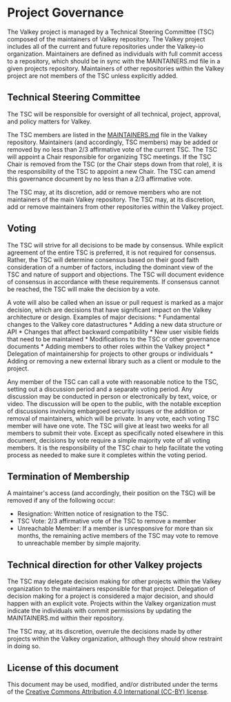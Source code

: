 # Project Governance

The Valkey project is managed by a Technical Steering Committee (TSC) composed of the maintainers of Valkey repository.
The Valkey project includes all of the current and future repositories under the Valkey-io organization.
Maintainers are defined as individuals with full commit access to a repository, which should be in sync with the MAINTAINERS.md file in a given projects repository.
Maintainers of other repositories within the Valkey project are not members of the TSC unless explicitly added.

## Technical Steering Committee

The TSC will be responsible for oversight of all technical, project, approval, and policy matters for Valkey.

The TSC members are listed in the [MAINTAINERS.md](MAINTAINERS.md) file in the Valkey repository.
Maintainers (and accordingly, TSC members) may be added or removed by no less than 2/3 affirmative vote of the current TSC.
The TSC will appoint a Chair responsible for organizing TSC meetings.
If the TSC Chair is removed from the TSC (or the Chair steps down from that role), it is the responsibility of the TSC to appoint a new Chair.
The TSC can amend this governance document by no less than a 2/3 affirmative vote.

The TSC may, at its discretion, add or remove members who are not maintainers of the main Valkey repository.
The TSC may, at its discretion, add or remove maintainers from other repositories within the Valkey project.

## Voting

The TSC will strive for all decisions to be made by consensus.
While explicit agreement of the entire TSC is preferred, it is not required for consensus.
Rather, the TSC will determine consensus based on their good faith consideration of a number of factors, including the dominant view of the TSC and nature of support and objections.
The TSC will document evidence of consensus in accordance with these requirements.
If consensus cannot be reached, the TSC will make the decision by a vote.

A vote will also be called when an issue or pull request is marked as a major decision, which are decisions that have significant impact on the Valkey architecture or design.
Examples of major decisions:
    * Fundamental changes to the Valkey core datastructures
    * Adding a new data structure or API
    * Changes that affect backward compatibility
    * New user visible fields that need to be maintained
    * Modifications to the TSC or other governance documents
    * Adding members to other roles within the Valkey project
    * Delegation of maintainership for projects to other groups or individuals
    * Adding or removing a new external library such as a client
    or module to the project.

Any member of the TSC can call a vote with reasonable notice to the TSC, setting out a discussion period and a separate voting period.
Any discussion may be conducted in person or electronically by text, voice, or video.
The discussion will be open to the public, with the notable exception of discussions involving embargoed security issues or the addition or removal of maintainers, which will be private.
In any vote, each voting TSC member will have one vote.
The TSC will give at least two weeks for all members to submit their vote.
Except as specifically noted elsewhere in this document, decisions by vote require a simple majority vote of all voting members.
It is the responsibility of the TSC chair to help facilitate the voting process as needed to make sure it completes within the voting period.

## Termination of Membership

A maintainer's access (and accordingly, their position on the TSC) will be removed if any of the following occur:

* Resignation: Written notice of resignation to the TSC.
* TSC Vote: 2/3 affirmative vote of the TSC to remove a member
* Unreachable Member: If a member is unresponsive for more than six months, the remaining active members of the TSC may vote to remove to unreachable member by simple majority.

## Technical direction for other Valkey projects

The TSC may delegate decision making for other projects within the Valkey organization to the maintainers responsible for that project.
Delegation of decision making for a project is considered a major decision, and should happen with an explicit vote.
Projects within the Valkey organization must indicate the individuals with commit permissions by updating the MAINTAINERS.md within their repository.

The TSC may, at its discretion, overrule the decisions made by other projects within the Valkey organization, although they should show restraint in doing so.

## License of this document

This document may be used, modified, and/or distributed under the terms of the
[Creative Commons Attribution 4.0 International (CC-BY) license](https://creativecommons.org/licenses/by/4.0/legalcode).
